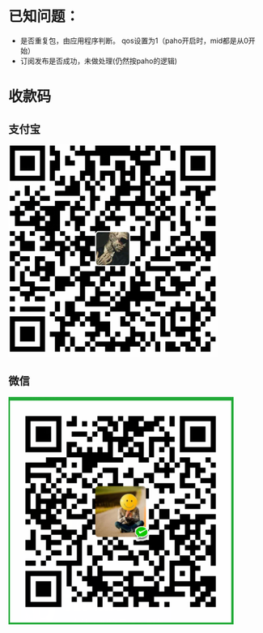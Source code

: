 # 已知问题：
 - 是否重复包，由应用程序判断。 qos设置为1（paho开启时，mid都是从0开始）
 - 订阅发布是否成功，未做处理(仍然按paho的逻辑)

# 收款码

## 支付宝

![收款码](https://github.com/75509151/jqmtt-rpc/blob/master/data/img/alipay.png)

## 微信

![收款码](https://github.com/75509151/jqmtt-rpc/blob/master/data/img/wechat.png)
